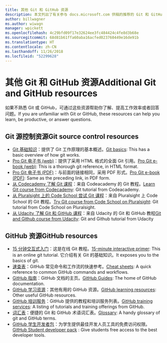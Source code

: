 ```yaml
---
title: 其他 Git 和 GitHub 资源
description: 本文列出了有关参与 docs.microsoft.com 供稿的推荐的 Git 和 GitHub 学习资源。
author: billwagner
ms.author: wiwagn
manager: wpickett
ms.openlocfilehash: 4c29bfd09f17e32624ee3fc484424c4fe8d3b68e
ms.sourcegitcommit: 68d81b61ffa60aba16acfed023760449e16de91b
ms.translationtype: HT
ms.contentlocale: zh-CN
ms.lasthandoff: 11/26/2018
ms.locfileid: "52299628"
---
```

# <a name="additional-git-and-github-resources"></a><span data-ttu-id="892ab-103">其他 Git 和 GitHub 资源</span><span class="sxs-lookup"><span data-stu-id="892ab-103">Additional Git and GitHub resources</span></span>

<span data-ttu-id="892ab-104">如果不熟悉 Git 或 GitHub，可通过这些资源帮助你了解、提高工作效率或者回答问题。</span><span class="sxs-lookup"><span data-stu-id="892ab-104">If you are unfamiliar with Git or GitHub, these resources can help you learn, be productive, or answer questions.</span></span>

## <a name="git-source-control-resources"></a><span data-ttu-id="892ab-105">Git 源控制资源</span><span class="sxs-lookup"><span data-stu-id="892ab-105">Git source control resources</span></span>

- <span data-ttu-id="892ab-106">[Git 基础知识](https://go.microsoft.com/fwlink/?linkid=853939)：提供了 Git 工作原理的基本概述。</span><span class="sxs-lookup"><span data-stu-id="892ab-106">[Git basics](https://go.microsoft.com/fwlink/?linkid=853939): This has a basic overview of how git works.</span></span>
- <span data-ttu-id="892ab-107">[Pro Git 电子书 (web)](https://go.microsoft.com/fwlink/?linkid=853940)：提供了采用 HTML 格式的全面 Git 引用。</span><span class="sxs-lookup"><span data-stu-id="892ab-107">[Pro Git e-book (web)](https://go.microsoft.com/fwlink/?linkid=853940): This is a thorough git reference, in HTML format.</span></span>
- <span data-ttu-id="892ab-108">[Pro Git 电子书 (PDF)](https://progit2.s3.amazonaws.com/en/2016-03-22-f3531/progit-en.1084.pdf)：与前面的链接相同，采用 PDF 形式。</span><span class="sxs-lookup"><span data-stu-id="892ab-108">[Pro Git e-book (PDF)](https://progit2.s3.amazonaws.com/en/2016-03-22-f3531/progit-en.1084.pdf): Same as the preceding link, in PDF form.</span></span>
- <span data-ttu-id="892ab-109">[从 Codecademy 了解 Git 课程](https://www.codecademy.com/learn/learn-git)：来自 Codeacademy 的 Git 教程。</span><span class="sxs-lookup"><span data-stu-id="892ab-109">[Learn Git course from Codecademy](https://www.codecademy.com/learn/learn-git): Git tutorial from Codeacademy.</span></span>
- <span data-ttu-id="892ab-110">[从 Pluralsight 上的 Code School 尝试 Git 课程](https://www.pluralsight.com/courses/code-school-git-real)：来自 Pluralsight 上 Code School 的 Git 教程。</span><span class="sxs-lookup"><span data-stu-id="892ab-110">[Try Git course from Code School on Pluralsight](https://www.pluralsight.com/courses/code-school-git-real): Git tutorial from Code School on Pluralsight.</span></span>
- <span data-ttu-id="892ab-111">[从 Udacity 了解 Git 和 GitHub 课程](https://www.udacity.com/course/how-to-use-git-and-github--ud775)：来自 Udacity 的 Git 和 GitHub 教程</span><span class="sxs-lookup"><span data-stu-id="892ab-111">[Git and Github course from Udacity](https://www.udacity.com/course/how-to-use-git-and-github--ud775): Git and Github tutorial from Udacity</span></span>

## <a name="github-resources"></a><span data-ttu-id="892ab-112">GitHub 资源</span><span class="sxs-lookup"><span data-stu-id="892ab-112">GitHub resources</span></span>

- <span data-ttu-id="892ab-113">[15 分钟交互式入门](https://try.github.io/)：这是在线 Git 教程。</span><span class="sxs-lookup"><span data-stu-id="892ab-113">[15-minute interactive primer](https://try.github.io/): This is an online git tutorial.</span></span> <span data-ttu-id="892ab-114">它介绍有关 Git 的基础知识。</span><span class="sxs-lookup"><span data-stu-id="892ab-114">It exposes you to the basics of git.</span></span>
- <span data-ttu-id="892ab-115">[速查表](https://go.microsoft.com/fwlink/?linkid=853941)：GitHub 常见命令和工作流的快速参考。</span><span class="sxs-lookup"><span data-stu-id="892ab-115">[Cheat sheets](https://go.microsoft.com/fwlink/?linkid=853941): A quick reference to common GitHub commands and workflows.</span></span>
- <span data-ttu-id="892ab-116">[GitHub 指南](https://guides.github.com/)：GitHub 文档的主页。</span><span class="sxs-lookup"><span data-stu-id="892ab-116">[GitHub Guides](https://guides.github.com/): The home of GitHub documentation.</span></span>
- <span data-ttu-id="892ab-117">[GitHub 学习资源](https://help.github.com/articles/git-and-github-learning-resources/)：其他有用的 GitHub 资源。</span><span class="sxs-lookup"><span data-stu-id="892ab-117">[GitHub learning resources](https://help.github.com/articles/git-and-github-learning-resources/): Other useful GitHub resources.</span></span>
- <span data-ttu-id="892ab-118">[GitHub 培训服务](https://services.github.com/training/)：GitHub 提供的教程和培训服务列表。</span><span class="sxs-lookup"><span data-stu-id="892ab-118">[GitHub training services](https://services.github.com/training/): A listing of tutorials and training offerings from GitHub.</span></span>
- <span data-ttu-id="892ab-119">[词汇表](https://help.github.com/articles/github-glossary)：便捷的 Git 和 GitHub 术语词汇表。</span><span class="sxs-lookup"><span data-stu-id="892ab-119">[Glossary](https://help.github.com/articles/github-glossary): A handy glossary of git and GitHub terms.</span></span>
- <span data-ttu-id="892ab-120">[GitHub 学生开发者包](https://education.github.com/pack)：为学生提供最佳开发人员工具的免费访问权限。</span><span class="sxs-lookup"><span data-stu-id="892ab-120">[GitHub Student developer pack](https://education.github.com/pack) : Give students free access to the best developer tools.</span></span>
